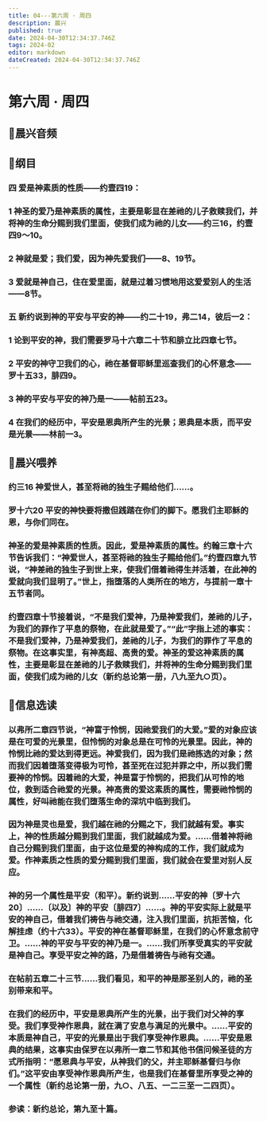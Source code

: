 ```yaml
---
title: 04---第六周 · 周四
description: 晨兴
published: true
date: 2024-04-30T12:34:37.746Z
tags: 2024-02
editor: markdown
dateCreated: 2024-04-30T12:34:37.746Z
---
```


# 第六周 · 周四
## 🎵晨兴音频

## 📖纲目

### 四   爱是神素质的性质——约壹四19：

### 1   神圣的爱乃是神素质的属性，主要是彰显在差祂的儿子救赎我们，并将神的生命分赐到我们里面，使我们成为祂的儿女——约三16，约壹四9～10。

### 2   神就是爱；我们爱，因为神先爱我们——8、19节。

### 3   爱就是神自己，住在爱里面，就是过着习惯地用这爱爱别人的生活——8节。

### 五   新约说到神的平安与平安的神——约二十19，弗二14，彼后一2：

### 1   论到平安的神，我们需要罗马十六章二十节和腓立比四章七节。

### 2   平安的神守卫我们的心，祂在基督耶稣里巡查我们的心怀意念——罗十五33，腓四9。

### 3   神的平安与平安的神乃是一——帖前五23。

### 4   在我们的经历中，平安是恩典所产生的光景；恩典是本质，而平安是光景——林前一3。

## 📖晨兴喂养

### **约三16**    **神爱世人，甚至将祂的独生子赐给他们……。**

### **罗十六20**    **平安的神快要将撒但践踏在你们的脚下。愿我们主耶稣的恩，与你们同在。**

### 神圣的爱是神素质的性质。因此，爱是神素质的属性。约翰三章十六节告诉我们：“神爱世人，甚至将祂的独生子赐给他们。”约壹四章九节说，“神差祂的独生子到世上来，使我们借着祂得生并活着，在此神的爱就向我们显明了。”世上，指堕落的人类所在的地方，与提前一章十五节者同。

### 约壹四章十节接着说，“不是我们爱神，乃是神爱我们，差祂的儿子，为我们的罪作了平息的祭物，在此就是爱了。”“此”字指上述的事实：不是我们爱神，乃是神爱我们，差祂的儿子，为我们的罪作了平息的祭物。在这事实里，有神高超、高贵的爱。神圣的爱这神素质的属性，主要是彰显在差祂的儿子救赎我们，并将神的生命分赐到我们里面，使我们成为祂的儿女（新约总论第一册，八九至九○页）。

## 📖信息选读

### 以弗所二章四节说，“神富于怜悯，因祂爱我们的大爱。”爱的对象应该是在可爱的光景里，但怜悯的对象总是在可怜的光景里。因此，神的怜悯比祂的爱达到得更远。神爱我们，因为我们是祂拣选的对象；然而我们因着堕落变得极为可怜，甚至死在过犯并罪之中，所以我们需要神的怜悯。因着祂的大爱，神是富于怜悯的，把我们从可怜的地位，救到适合祂爱的光景。神高贵的爱这素质的属性，需要祂怜悯的属性，好叫祂能在我们堕落生命的深坑中临到我们。

### 因为神是灵也是爱，我们越在祂的分赐之下，我们就越有爱。事实上，神的性质越分赐到我们里面，我们就越成为爱。……借着神将祂自己分赐到我们里面，由于这位是爱的神构成的工作，我们就成为爱。作神素质之性质的爱分赐到我们里面，我们就会在爱里对别人反应。

### 神的另一个属性是平安（和平）。新约说到……平安的神〔罗十六20〕……〔以及〕神的平安〔腓四7〕……。神的平安实际上就是平安的神自己，借着我们祷告与祂交通，注入我们里面，抗拒苦恼，化解挂虑（约十六33）。平安的神在基督耶稣里，在我们的心怀意念前守卫。……神的平安与平安的神乃是一。……我们所享受真实的平安就是神自己。享受平安之神的路，乃是借着祷告与祂有交通。

### 在帖前五章二十三节……我们看见，和平的神是那圣别人的，祂的圣别带来和平。

### 在我们的经历中，平安是恩典所产生的光景，出于我们对父神的享受。我们享受神作恩典，就在满了安息与满足的光景中。……平安的本质是神自己，平安的光景是出于我们享受神作恩典。……平安是恩典的结果，这事实由保罗在以弗所一章二节和其他书信问候圣徒的方式所指明：“愿恩典与平安，从神我们的父，并主耶稣基督归与你们。”这平安由享受神作恩典所产生，也是我们在基督里所享受之神的一个属性（新约总论第一册，九○、八五、一二三至一二四页）。

### 参读：新约总论，第九至十篇。
<!-- Google tag (gtag.js) -->
<script async src="https://www.googletagmanager.com/gtag/js?id=G-1P8709Z16T"></script>
<script>
  window.dataLayer = window.dataLayer || [];
  function gtag(){dataLayer.push(arguments);}
  gtag('js', new Date());

  gtag('config', 'G-1P8709Z16T');
</script>
